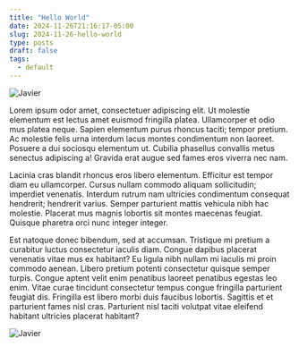 ```yaml
---
title: "Hello World"
date: 2024-11-26T21:16:17-05:00
slug: 2024-11-26-hello-world
type: posts
draft: false
tags:
  - default
---
```


![Javier](../javier.jpg)

Lorem ipsum odor amet, consectetuer adipiscing elit. Ut molestie elementum est lectus amet euismod fringilla platea. Ullamcorper et odio mus platea neque. Sapien elementum purus rhoncus taciti; tempor pretium. Ac molestie felis urna interdum lacus montes condimentum non laoreet. Posuere a dui sociosqu elementum ut. Cubilia phasellus convallis metus senectus adipiscing a! Gravida erat augue sed fames eros viverra nec nam.

Lacinia cras blandit rhoncus eros libero elementum. Efficitur est tempor diam eu ullamcorper. Cursus nullam commodo aliquam sollicitudin; imperdiet venenatis. Interdum rutrum nam ultricies condimentum consequat hendrerit; hendrerit varius. Semper parturient mattis vehicula nibh hac molestie. Placerat mus magnis lobortis sit montes maecenas feugiat. Quisque pharetra orci nunc integer integer.

Est natoque donec bibendum, sed at accumsan. Tristique mi pretium a curabitur luctus consectetur iaculis diam. Congue dapibus placerat venenatis vitae mus ex habitant? Eu ligula nibh nullam mi iaculis mi proin commodo aenean. Libero pretium potenti consectetur quisque semper turpis. Congue aptent velit enim penatibus laoreet penatibus egestas leo enim. Vitae curae tincidunt consectetur tempus congue fringilla parturient feugiat dis. Fringilla est libero morbi duis faucibus lobortis. Sagittis et et parturient fames nisl cras. Parturient nisl taciti volutpat vitae eleifend habitant ultricies placerat habitant?

![Javier](../javier.jpg)